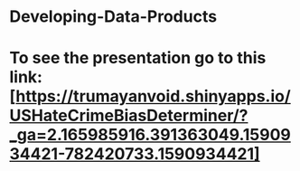 # Developing-Data-Products
# To see the presentation go to this link: [https://trumayanvoid.shinyapps.io/USHateCrimeBiasDeterminer/?_ga=2.165985916.391363049.1590934421-782420733.1590934421]
